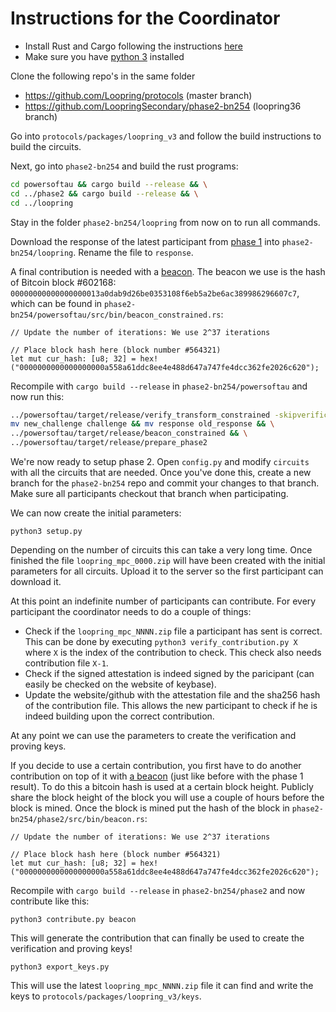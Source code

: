# Instructions for the Coordinator

- Install Rust and Cargo following the instructions [here](https://www.rust-lang.org/tools/install)
- Make sure you have [python 3](https://www.python.org/downloads/) installed

Clone the following repo's in the same folder
- https://github.com/Loopring/protocols (master branch)
- https://github.com/LoopringSecondary/phase2-bn254 (loopring36 branch)

Go into `protocols/packages/loopring_v3` and follow the build instructions to build the circuits.

Next, go into `phase2-bn254` and build the rust programs:

```bash
cd powersoftau && cargo build --release && \
cd ../phase2 && cargo build --release && \
cd ../loopring
```

Stay in the folder `phase2-bn254/loopring` from now on to run all commands.

Download the response of the latest participant from [phase 1](https://github.com/weijiekoh/perpetualpowersoftau/) into `phase2-bn254/loopring`. Rename the file to `response`.

A final contribution is needed with a [beacon](https://github.com/ZcashFoundation/powersoftau-attestations/tree/master/0088). The beacon we use is the hash of Bitcoin block #602168: `00000000000000000013a0dab9d26be0353108f6eb5a2be6ac389986296607c7`, which can be found in `phase2-bn254/powersoftau/src/bin/beacon_constrained.rs`:

```
// Update the number of iterations: We use 2^37 iterations

// Place block hash here (block number #564321)
let mut cur_hash: [u8; 32] = hex!("0000000000000000000a558a61ddc8ee4e488d647a747fe4dcc362fe2026c620");
```

Recompile with `cargo build --release` in `phase2-bn254/powersoftau` and now run this:

```bash
../powersoftau/target/release/verify_transform_constrained -skipverification && \
mv new_challenge challenge && mv response old_response && \
../powersoftau/target/release/beacon_constrained && \
../powersoftau/target/release/prepare_phase2
```

We're now ready to setup phase 2. Open `config.py` and modify `circuits` with all the circuits that are needed. Once you've done this, create a new branch for the `phase2-bn254` repo and commit your changes to that branch. Make sure all participants checkout that branch when participating.

We can now create the initial parameters:

```
python3 setup.py
```

Depending on the number of circuits this can take a very long time. Once finished the file `loopring_mpc_0000.zip` will have been created with the initial parameters for all circuits. Upload it to the server so the first participant can download it.

At this point an indefinite number of participants can contribute. For every participant the coordinator needs to do a couple of things:
- Check if the `loopring_mpc_NNNN.zip` file a participant has sent is correct. This can be done by executing `python3 verify_contribution.py X` where `X` is the index of the contribution to check. This check also needs contribution file `X-1`.
- Check if the signed attestation is indeed signed by the paricipant (can easily be checked on the website of keybase).
- Update the website/github with the attestation file and the sha256 hash of the contribution file. This allows the new participant to check if he is indeed building upon the correct contribution.

At any point we can use the parameters to create the verification and proving keys.

If you decide to use a certain contribution, you first have to do another contribution on top of it with [a beacon](https://lists.zfnd.org/pipermail/zapps-wg/2018/000380.html) (just like before with the phase 1 result). To do this a bitcoin hash is used at a certain block height. Publicly share the block height of the block you will use a couple of hours before the block is mined. Once the block is mined put the hash of the block in `phase2-bn254/phase2/src/bin/beacon.rs`:

```
// Update the number of iterations: We use 2^37 iterations

// Place block hash here (block number #564321)
let mut cur_hash: [u8; 32] = hex!("0000000000000000000a558a61ddc8ee4e488d647a747fe4dcc362fe2026c620");
```

Recompile with `cargo build --release` in `phase2-bn254/phase2` and now contribute like this:

```
python3 contribute.py beacon
```

This will generate the contribution that can finally be used to create the verification and proving keys!

```
python3 export_keys.py
```

This will use the latest `loopring_mpc_NNNN.zip` file it can find and write the keys to `protocols/packages/loopring_v3/keys`.
